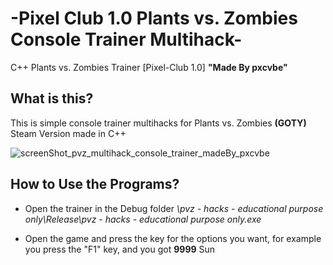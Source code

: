# -Pixel Club 1.0 Plants vs. Zombies Console Trainer Multihack-
C++ Plants vs. Zombies Trainer [Pixel-Club 1.0]  **"Made By pxcvbe"**

## What is this?
This is simple console trainer multihacks for Plants vs. Zombies **(GOTY)** Steam Version made in C++

![screenShot_pvz_multihack_console_trainer_madeBy_pxcvbe](https://user-images.githubusercontent.com/85774070/214208164-32f67828-1c6f-4a67-834a-f76da373b106.png)

## How to Use the Programs?
* Open the trainer in the Debug folder *\pvz - hacks - educational purpose only\Release\pvz - hacks - educational purpose only.exe*

* Open the game and press the key for the options you want, for example you press the "F1" key, and you got **9999** Sun
